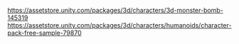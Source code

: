 https://assetstore.unity.com/packages/3d/characters/3d-monster-bomb-145319
https://assetstore.unity.com/packages/3d/characters/humanoids/character-pack-free-sample-79870
